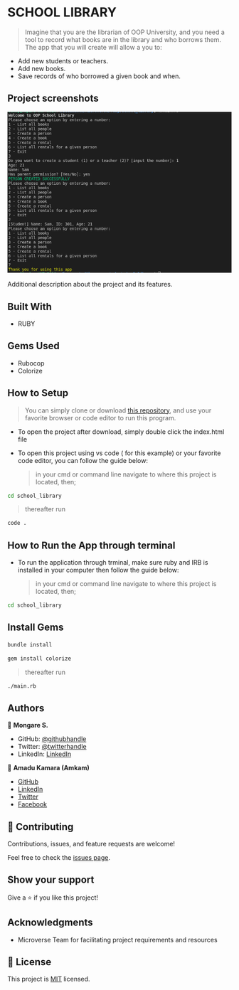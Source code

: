 # SCHOOL LIBRARY

> Imagine that you are the librarian of OOP University, and you need a tool to record what books are in the library and who borrows them. The app that you will create will allow a you to:  
- Add new students or teachers. 
- Add new books.
- Save records of who borrowed a given book and when.

## Project screenshots

![screenshot(COMING SOON)](./app_screenshot.png)

Additional description about the project and its features.

## Built With

- RUBY

## Gems Used

- Rubocop
- Colorize

## How to Setup

> You can simply clone or download [this repository](https://github.com/Mosams/school_library.git), and use your favorite browser or code editor to run this program.

- To open the project after download, simply double click the index.html file

- To open this project using vs code ( for this example) or your favorite code editor, you can follow the guide below:
  > in your cmd or command line navigate to where this project is located, then;

```cmd
cd school_library
```

> thereafter run

```cmd
code .
```

## How to Run the App through terminal

- To run the application through trminal, make sure ruby and IRB is installed in your computer then follow the guide below:
  > in your cmd or command line navigate to where this project is located, then;

```cmd
cd school_library
```

## Install Gems


```cmd
bundle install
```
```cmd
gem install colorize
```

> thereafter run

```cmd
./main.rb
```

## Authors

👤 **Mongare S.**

- GitHub: [@githubhandle](https://github.com/Mosams/)
- Twitter: [@twitterhandle](https://twitter.com/sam_mongare)
- LinkedIn: [LinkedIn](https://www.linkedin.com/in/sammy-mongare-b8288310b/)

👤 **Amadu Kamara (Amkam)**

- [GitHub](https://github.com/AmaduKamara)
- [LinkedIn](https://www.linkedin.com/in/amadu-kamara-3b60a25b)
- [Twitter](https://twitter.com/DevAmkam)
- [Facebook](https://www.facebook.com/amadus.kamara.7)

## 🤝 Contributing

Contributions, issues, and feature requests are welcome!

Feel free to check the [issues page](../../issues/).

## Show your support

Give a ⭐️ if you like this project!

## Acknowledgments

- Microverse Team for facilitating project requirements and resources

## 📝 License

This project is [MIT](./MIT.md) licensed.